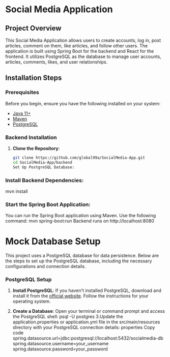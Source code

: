 # Social Media Application

## Project Overview
This Social Media Application allows users to create accounts, log in, post articles, comment on them, like articles, and follow other users. The application is built using Spring Boot for the backend and React for the frontend. It utilizes PostgreSQL as the database to manage user accounts, articles, comments, likes, and user relationships.

## Installation Steps

### Prerequisites
Before you begin, ensure you have the following installed on your system:
- [Java 11+](https://www.oracle.com/java/technologies/javase-jdk11-downloads.html)
- [Maven](https://maven.apache.org/)
- [PostgreSQL](https://www.postgresql.org/download/)


### Backend Installation
1. **Clone the Repository**:
   ```bash
   git clone https://github.com/global99a/SocialMedia-App.git
   cd SocialMedia-App/backend
   Set Up PostgreSQL Database:
### Install Backend Dependencies:
mvn install

 ### Start the Spring Boot Application: 
 You can run the Spring Boot application using Maven. Use the following command:
mvn spring-boot:run
Backend runs on http://localhost:8080
# Mock Database Setup

This project uses a PostgreSQL database for data persistence. Below are the steps to set up the PostgreSQL database, including the necessary configurations and connection details.

### PostgreSQL Setup

1. **Install PostgreSQL**:
   If you haven't installed PostgreSQL, download and install it from the [official website](https://www.postgresql.org/download/). Follow the instructions for your operating system.

2. **Create a Database**:
   Open your terminal or command prompt and access the PostgreSQL shell:
   psql -U postgres
3.Update the application.properties or application.yml file in the src/main/resources directory with your PostgreSQL connection details:
properties
Copy code
spring.datasource.url=jdbc:postgresql://localhost:5432/socialmedia-db
spring.datasource.username=your_username
spring.datasource.password=your_password


